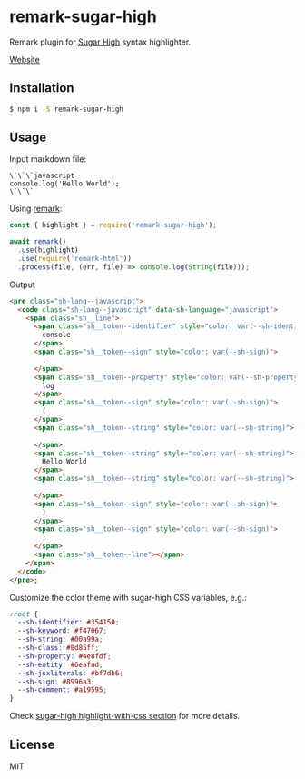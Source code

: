 # remark-sugar-high

Remark plugin for [Sugar High](https://sugar-high.vercel.app) syntax highlighter.

[Website](https://remark-sugar-high.vercel.app/)


## Installation

```bash
$ npm i -S remark-sugar-high
```

## Usage

Input markdown file:

```
\`\`\`javascript
console.log('Hello World');
\`\`\`
```

Using [remark](https://github.com/remarkjs/remark):

```js
const { highlight } = require('remark-sugar-high');

await remark()
  .use(highlight)
  .use(require('remark-html'))
  .process(file, (err, file) => console.log(String(file)));
```

Output

```html
<pre class="sh-lang--javascript">
  <code class="sh-lang--javascript" data-sh-language="javascript">
    <span class="sh__line">
      <span class="sh__token--identifier" style="color: var(--sh-identifier)">
        console
      </span>
      <span class="sh__token--sign" style="color: var(--sh-sign)">
        .
      </span>
      <span class="sh__token--property" style="color: var(--sh-property)">
        log
      </span>
      <span class="sh__token--sign" style="color: var(--sh-sign)">
        (
      </span>
      <span class="sh__token--string" style="color: var(--sh-string)">
        '
      </span>
      <span class="sh__token--string" style="color: var(--sh-string)">
        Hello World
      </span>
      <span class="sh__token--string" style="color: var(--sh-string)">
        '
      </span>
      <span class="sh__token--sign" style="color: var(--sh-sign)">
        )
      </span>
      <span class="sh__token--sign" style="color: var(--sh-sign)">
        ;
      </span>
      <span class="sh__token--line"></span>
    </span>
  </code>
</pre>;
```

Customize the color theme with sugar-high CSS variables, e.g.:

```css
:root {
  --sh-identifier: #354150;
  --sh-keyword: #f47067;
  --sh-string: #00a99a;
  --sh-class: #8d85ff;
  --sh-property: #4e8fdf;
  --sh-entity: #6eafad;
  --sh-jsxliterals: #bf7db6;
  --sh-sign: #8996a3;
  --sh-comment: #a19595;
}
```

Check [sugar-high highlight-with-css section](https://github.com/huozhi/sugar-high#highlight-with-css) for more details.


## License

MIT
